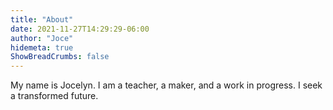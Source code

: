 ```yaml
---
title: "About"
date: 2021-11-27T14:29:29-06:00
author: "Joce"
hidemeta: true
ShowBreadCrumbs: false
---
```


My name is Jocelyn. I am a teacher, a maker, and a work in progress. I seek a transformed future.
